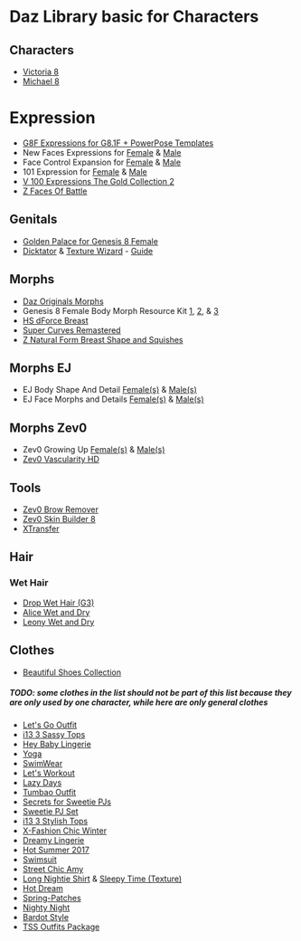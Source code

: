 # Daz Library basic for Characters

## Characters
- [Victoria 8](https://www.daz3d.com/victoria-8-pro-bundle)
- [Michael 8](https://www.daz3d.com/michael-8-pro-bundle)

# Expression
- [G8F Expressions for G8.1F + PowerPose Templates](https://f95zone.to/threads/g8f-expressions-for-g8-1f-powerpose-templates.72155)
- New Faces Expressions for [Female](https://www.daz3d.com/new-faces--expressions-for-genesis-81-female-and-victoria-81) & [Male](https://www.daz3d.com/new-faces-expressions-for-genesis-81-male-and-michael-81)
- Face Control Expansion for [Female](https://www.daz3d.com/face-control-expansion-for-genesis-81-female) & [Male](https://www.daz3d.com/face-control-expansion-for-genesis-81-male)
- 101 Expression for [Female](https://www.daz3d.com/101-expression-library-with-dials-for-the-genesis-8-female) & [Male](https://www.daz3d.com/101-expression-library-with-dials-for-the-genesis-8-male)
- [V 100 Expressions The Gold Collection 2](https://www.daz3d.com/v-100-expressions-the-gold-collection-2-for-genesis-81-female)
- [Z Faces Of Battle](https://www.daz3d.com/z-faces-of-battle-dialable-and-one-click-expressions-for-genesis-3-and-8)

## Genitals
- [Golden Palace for Genesis 8 Female](https://f95zone.to/threads/golden-palace-for-genesis-8-female-g8-1f-patch-v2-december-2018.31217/)
- [Dicktator](https://f95zone.to/threads/dicktator-for-genesis-8-male-v0-3-g8m-g8-1m.20240/) & [Texture Wizard](https://f95zone.to/threads/texture-wizard-2019-12.21464/) - [Guide](https://attachments.f95zone.to/2020/03/598668_Wibble_Guide.pdf)

## Morphs
- [Daz Originals Morphs](https://f95zone.to/threads/daz3d-morph-bundle-gen8-unofficial-bundle.19345/)
- Genesis 8 Female Body Morph Resource Kit [1](https://www.daz3d.com/genesis-8-female-body-morph-resource-kit), [2](https://www.daz3d.com/genesis-8-female-body-morph-resource-kit-2), & [3](https://www.daz3d.com/genesis-8-female-body-morph-resource-kit-3)
- [HS dForce Breast](https://www.daz3d.com/hs-dforce-breast-for-genesis-2-through-genesis-8-female)
- [Super Curves Remastered](https://www.renderosity.com/rr/mod/bcs/super-curves-body-morphs-g8f/144201)
- [Z Natural Form Breast Shape and Squishes](https://www.daz3d.com/z-natural-form-breast-shape-and-squishes-mega-set-for-genesis-8-and-81-female)

## Morphs EJ
- EJ Body Shape And Detail [Female(s)](https://www.daz3d.com/ej-body-shape-and-detail-morphs-for-genesis-8-female-s) & [Male(s)](https://www.daz3d.com/ej-body-shape-and-detail-morphs-for-genesis-8-male-s)
- EJ Face Morphs and Details [Female(s)](https://www.daz3d.com/ej-face-morphs-and-details-for-genesis-8-females) & [Male(s)](https://www.daz3d.com/ej-face-morphs-and-details-for-genesis-8-male)

## Morphs Zev0
- Zev0 Growing Up [Female(s)](https://www.daz3d.com/growing-up-for-genesis-8-female-s)  & [Male(s)](https://www.daz3d.com/growing-up-for-genesis-8-male-s)
- [Zev0 Vascularity HD](https://www.daz3d.com/vascularity-hd-for-genesis-8-female-and-male)

## Tools
- [Zev0 Brow Remover](https://www.daz3d.com/brow-remover-for-daz-studio)
- [Zev0 Skin Builder 8](https://www.daz3d.com/skin-builder-8-for-genesis-8-females)
- [XTransfer](https://www.daz3d.com/xtransfer--genesis-3-to-genesis-8-converter)

## Hair

### Wet Hair
- [Drop Wet Hair (G3)](https://www.daz3d.com/drop-wet-hair-for-genesis-3-female-s)
- [Alice Wet and Dry](https://www.daz3d.com/alice-wet-and-dry-hair-for-genesis-3-and-8-females)
- [Leony Wet and Dry](https://www.daz3d.com/leony-wet-and-dry-ponytail-hair-for-genesis-3-and-8-females)

## Clothes
- [Beautiful Shoes Collection](https://www.daz3d.com/beautiful-shoes-collection-for-genesis-8-females)
##### TODO: some clothes in the list should not be part of this list because they are only used by one character, while here are only general clothes
- [Let's Go Outfit](https://www.daz3d.com/let-s-go-outfit-for-genesis-3-female-s)
- [i13 3 Sassy Tops](https://www.daz3d.com/i13-3-sassy-tops-for-the-genesis-3-female-s)
- [Hey Baby Lingerie](https://www.daz3d.com/hey-baby-lingerie-for-genesis-3-female-s)
- [Yoga](https://www.renderosity.com/rr/mod/bcs/yoga-for-genesis-3-female-s-/111063)
- [SwimWear](https://www.daz3d.com/let-s-workout-for-genesis-3-female-s)
- [Let's Workout](https://www.daz3d.com/leony-wet-and-dry-ponytail-hair-for-genesis-3-and-8-females)
- [Lazy Days](https://www.daz3d.com/lazy-days-for-genesis-3-female-s)
- [Tumbao Outfit](https://www.daz3d.com/tumbao-outfit-for-genesis-3-female-s)
- [Secrets for Sweetie PJs](https://www.renderosity.com/rr/mod/bcs/secrets-for-sweetie-pjs/119740)
- [Sweetie PJ Set](https://www.renderosity.com/rr/mod/bcs/sweetie-pj-set-for-genesis-3-females/119684)
- [i13 3 Stylish Tops](https://www.daz3d.com/i13-3-stylish-tops-for-the-genesis-3-female-s)
- [X-Fashion Chic Winter](https://www.daz3d.com/x-fashion-chic-winter-outfit-for-genesis-3-female-s)
- [Dreamy Lingerie](https://www.daz3d.com/dreamy-lingerie-for-genesis-3-female-s)
- [Hot Summer 2017](https://www.renderosity.com/rr/mod/bcs/hot-summer-2017-for-g3-females/120951)
- [Swimsuit](https://www.daz3d.com/swimsuit-for-genesis-3-female-s)
- [Street Chic Amy](https://www.renderosity.com/rr/mod/bcs/street-chic-amy-for-g3f/119807)
- [Long Nightie Shirt](https://www.renderosity.com/rr/mod/bcs/long-nightie-shirt-for-genesis-3-females/120268) & [Sleepy Time (Texture)](https://www.renderosity.com/rr/mod/bcs/sleepy-time-for-long-nightie-shirt/120234)
- [Hot Dream](https://www.renderosity.com/rr/mod/bcs/index.php?ViewProduct=120954)
- [Spring-Patches](https://www.renderosity.com/rr/mod/bcs/spring-patches-outfit-for-g3f/119590)
- [Nighty Night](https://www.daz3d.com/nighty-night-outfit-for-genesis-3-female-s)
- [Bardot Style](https://www.renderosity.com/rr/mod/bcs/bardot-style-for-g2/110999)
- [TSS Outfits Package](https://www.renderosity.com/rr/mod/bcs/tss-outfits-package-for-genesis-3-females/116671)
